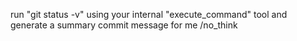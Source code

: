 run "git status -v" using your internal "execute_command" tool and generate a summary commit message for me /no_think